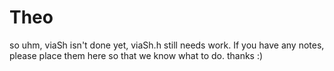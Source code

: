 # Theo

so uhm, viaSh isn't done yet, viaSh.h still needs work. If you have any notes, please place them here so that we know what to do. thanks :)